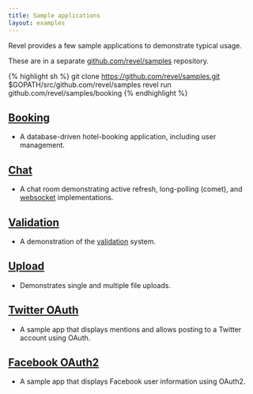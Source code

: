 ```yaml
---
title: Sample applications
layout: examples
---
```


Revel provides a few sample applications to demonstrate typical usage. 

These are in a separate [github.com/revel/samples](https://github.com/revel/samples/) repository.

{% highlight sh %}
git clone https://github.com/revel/samples.git $GOPATH/src/github.com/revel/samples
revel run github.com/revel/samples/booking
{% endhighlight  %}

## [Booking](booking.html) 
  - A database-driven hotel-booking application,
  including user management.
  
## [Chat](chat.html) 
  - A chat room demonstrating active refresh, long-polling (comet), and [websocket](../manual/websockets.html) implementations.
  
## [Validation](validation.html) 
  - A demonstration of the [validation](../manual/validation.html) system.
  
## [Upload](upload.html) 
  - Demonstrates single and multiple file uploads.
  
## [Twitter OAuth](twitter-oauth.html) 
  - A sample app that displays mentions and allows posting to a Twitter account using OAuth.
  
## [Facebook OAuth2](facebook-oauth2.html) 
  - A sample app that displays Facebook user information using OAuth2.


